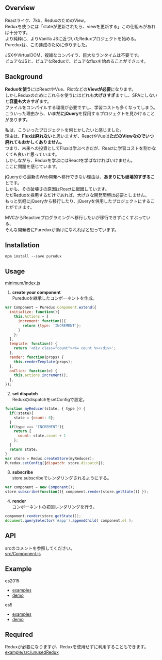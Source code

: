 ## Overview
Reactライク、7kb、ReduxのためのView。  
Reduxを使うには「stateが更新されたら、viewを更新する」この仕組みがあれば十分です。  
より純粋に、よりVanilla JSに近づいたReduxプロジェクトを始める。  
Pureduxは、この達成のために作りました。  

JSXやVirtualDOM、複雑なコンパイラ、巨大なランタイムは不要です。  
ピュアなJSと、ピュアなReduxで、ピュアなfluxを始めることができます。  


## Background
**Reduxを使う**にはReactやVue、Riotなどの**Viewが必要**になります。  
しかしReduxのためにこれらを使うにはどれも**大げさすぎ**ますし、SPAにしないと**容量も大きすぎ**ます。        
ファイルをコンパイルする環境が必要ですし、学習コストも多くなってしまう。  
こういった理由から、**いまだにjQuery**を採用するプロジェクトを見かけることがあります。    

私は、こういったプロジェクトを何とかしたいと感じました。  
理由は、**Fluxは廃れない**と思いますが、ReactやVueは**ただのViewなのでいつ廃れてもおかしくありません。**  
つまり、未来への投資としてFluxは学ぶべきだが、Reactに学習コストを割かなくても良いと思っています。    
しかしながら、Reduxを学ぶにはReactを学ばなければいけません。  
ここに問題を感じています。    

jQueryから最新のWeb開発へ移行できない理由は、**あまりにも破壊的すぎる**ことです。  
しかも、その破壊さの原因はReactに起因しています。  
ただReduxを採用するだけであれば、大げさな開発環境は必要としません。  
もっと気軽にjQueryから移行したり、jQueryを併用したプロジェクトにすることができます。    

MVCからReactiveプログラミングへ移行したいが移行できずにくすぶっている、  
そんな開発者にPureduxが助けになれればと思っています。

## Installation
```
npm install --save puredux
```

## Usage

[minimum/index.js](https://github.com/nabepon/puredux/blob/master/example/es5/minimum/index.js)

1. **create your component**  
Pureduxを継承したコンポーネントを作成。
```js
var Component = Puredux.Component.extend({
  initialize: function(){
    this.Actions = {
      increment: function(){
        return {type: 'INCREMENT'}; 
      }
    };
  },
  template: function() {
    return '<div class="count"><%= count %></div>';
  },
  render: function(props) {
    this.renderTemplate(props);
  },
  onClick: function(e) {
    this.actions.increment();
  },
});
```

2. **set dispatch**  
ReduxのdispatchをsetConfigで設定。  
```js
function myReducer(state, { type }) {
  if(!state){
    state = {count: 0};
  }
  if(type === 'INCREMENT'){
    return {
      count: state.count + 1
    };
  }
  return state;
}
var store = Redux.createStore(myReducer);
Puredux.setConfig({dispatch: store.dispatch});
```

3. **subscribe**  
store.subscribeでレンダリングされるようにする。  
```js
var component = new Component();
store.subscribe(function(){ component.render(store.getState()) });
```

4. **render**  
コンポーネントの初回レンダリングを行う。  
```js
component.render(store.getState());
document.querySelector('#app').appendChild( component.el );
```

## API
srcのコメントを参照してください。  
[src/Component.js](https://github.com/nabepon/puredux/blob/master/src/Component.js)

## Example

es2015
* [examples](https://github.com/nabepon/puredux/tree/master/example/src)
* [demo](https://nabepon.github.io/puredux/example/)

es5
* [examples](https://github.com/nabepon/puredux/tree/master/example/es5)
* [demo](https://nabepon.github.io/puredux/example/es5/)

## Required
Reduxが必要になりますが、Reduxを使用せずに利用することもできます。  
[example/src/unusedRedux](https://github.com/nabepon/puredux/tree/master/example/src/unusedRedux)





